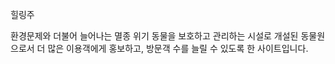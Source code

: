 힐링주 <img style="width:15px; height:15px;" src="![free-icon-zoo-2093797](https://github.com/user-attachments/assets/13580612-435b-47c5-8b11-b18fa0ec6d9f)">


환경문제와 더불어 늘어나는 멸종 위기 동물을 보호하고 관리하는 시설로 개설된 동물원으로서 더 많은 이용객에게 홍보하고, 방문객 수를 늘릴 수 있도록 한 사이트입니다.
